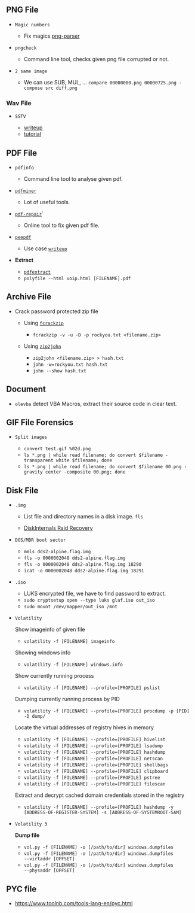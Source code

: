 ## PNG File

  - `Magic numbers`

    - Fix magics [png-parser](https://github.com/ByamB4/Capture-The-Flag/blob/master/Forensics/src/png_parser.py)

  - `pngcheck`

    - Command line tool, checks given png file corrupted or not.

  - `2 same image`

    - We can use SUB, MUL, ... `compare 00000000.png 00000725.png -compose src diff.png`


### Wav File

  - `SSTV`

    - [writeup](https://github.com/Dvd848/CTFs/blob/master/2019_picoCTF/m00nwalk.md)
    - [tutorial](https://ourcodeworld.com/articles/read/956/how-to-convert-decode-a-slow-scan-television-transmissions-sstv-audio-file-to-images-using-qsstv-in-ubuntu-18-04)
  
## PDF File

  - `pdfinfo`

    - Command line tool to analyse given pdf.

  - [`pdfminer`](https://github.com/euske/pdfminer)

    - Lot of useful tools.

  - [`pdf-repair`](https://www.pdf-online.com/osa/repair.aspx)`

    - Online tool to fix given pdf file.

  - [`peepdf`](https://github.com/jesparza/peepdf)

    - Use case [`writeup`](https://saransappa.wordpress.com/2020/06/08/sec-t-ctf-2019-forensics-challenge-writeup/)

  - **Extract**
    - [`pdfextract`](https://github.com/CrossRef/pdfextract)
    - `polyfile --html voip.html [FILENAME].pdf`

## Archive File

- Crack password protected zip file

  - Using [`fcrackzip`](https://www.geeksforgeeks.org/fcrackzip-tool-crack-a-zip-file-password-in-kali-linux/)
    - `fcrackzip -v -u -D -p rockyou.txt <filename.zip>`
    
  - Using [`zip2john`](https://github.com/openwall/john/blob/bleeding-jumbo/src/zip2john.c)
    - `zip2john <filename.zip> > hash.txt`
    - `john -w=rockyou.txt hash.txt`
    - `john --show hash.txt`
    
## Document

  - `olevba` detect VBA Macros, extract their source code in clear text.

## GIF File Forensics

  - `Split images`

    - `convert test.gif %02d.png`
    - `ls *.png | while read filename; do convert $filename -transparent white $filename; done`
    - `ls *.png | while read filename; do convert $filename 00.png -gravity center -composite 00.png; done`

## Disk File

  - `.img`
  
    - List file and directory names in a disk image. `fls`

    - [DiskInternals Raid Recovery](https://www.diskinternals.com/raid-recovery/)

- `DOS/MBR boot sector`

  - `mmls dds2-alpine.flag.img`
  - `fls -o 0000002048 dds2-alpine.flag.img` 
  - `fls -o 0000002048 dds2-alpine.flag.img 18290`
  - `icat -o 0000002048 dds2-alpine.flag.img 18291`
  
- `.iso`

  - LUKS encrypted file, we have to find password to extract.
  - `sudo cryptsetup open --type luks glaf.iso out_iso`
  - `sudo mount /dev/mapper/out_iso /mnt`

- `Volatility`

  Show imageinfo of given file 
  - `volatility -f [FILENAME] imageinfo`
  
  Showing windows info
  - `volatility -f [FILENAME] windows.info`
  
  Show currently running process
  - `volatility -f [FILENAME] --profile=[PROFILE] pslist`
  
  Dumping currently running process by PID
  - `volatility -f [FILENAME] --profile=[PROFILE] procdump -p [PID] -D dump/`
  
  Locate the virtual addresses of registry hives in memory
  - `volatility -f [FILENAME] --profile=[PROFILE] hivelist`
  - `volatility -f [FILENAME] --profile=[PROFILE] lsadump`
  - `volatility -f [FILENAME] --profile=[PROFILE] hashdump`
  - `volatility -f [FILENAME] --profile=[PROFILE] netscan`
  - `volatility -f [FILENAME] --profile=[PROFILE] shellbags`
  - `volatility -f [FILENAME] --profile=[PROFILE] clipboard`
  - `volatility -f [FILENAME] --profile=[PROFILE] pstree`
  - `volatility -f [FILENAME] --profile=[PROFILE] filescan`
  
  Extract and decrypt cached domain credentials stored in the registry
  - `volatility -f [FILENAME] --profile=[PROFILE] hashdump -y [ADDRESS-OF-REGISTER-SYSTEM] -s [ADDRESS-OF-SYSTEMROOT-SAM]`

- `Volatility 3`

  **Dump file**
  - `vol.py -f [FILENAME] -o [/path/to/dir] windows.dumpfiles`
  - `vol.py -f [FILENAME] -o [/path/to/dir] windows.dumpfiles ‑‑virtaddr [OFFSET]`
  - `vol.py -f [FILENAME] -o [/path/to/dir] windows.dumpfiles ‑‑physaddr [OFFSET]`
  
## PYC file

  - https://www.toolnb.com/tools-lang-en/pyc.html

